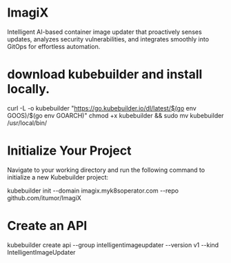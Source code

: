 # ImagiX
Intelligent AI-based container image updater that proactively senses updates, analyzes security vulnerabilities, and integrates smoothly into GitOps for effortless automation.

# download kubebuilder and install locally.
curl -L -o kubebuilder "https://go.kubebuilder.io/dl/latest/$(go env GOOS)/$(go env GOARCH)"
chmod +x kubebuilder && sudo mv kubebuilder /usr/local/bin/

# Initialize Your Project
Navigate to your working directory and run the following command to initialize a new Kubebuilder project:

kubebuilder init --domain imagix.myk8soperator.com --repo github.com/itumor/ImagiX

# Create an API
kubebuilder create api --group intelligentimageupdater  --version v1 --kind IntelligentImageUpdater